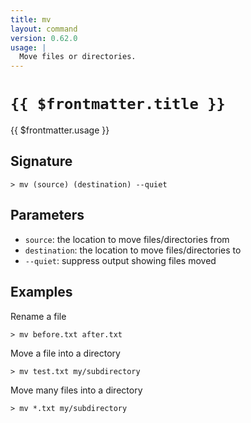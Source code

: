 ```yaml
---
title: mv
layout: command
version: 0.62.0
usage: |
  Move files or directories.
---
```


# `{{ $frontmatter.title }}`

<div style='white-space: pre-wrap;'>{{ $frontmatter.usage }}</div>

## Signature

```> mv (source) (destination) --quiet```

## Parameters

 -  `source`: the location to move files/directories from
 -  `destination`: the location to move files/directories to
 -  `--quiet`: suppress output showing files moved

## Examples

Rename a file
```shell
> mv before.txt after.txt
```

Move a file into a directory
```shell
> mv test.txt my/subdirectory
```

Move many files into a directory
```shell
> mv *.txt my/subdirectory
```
